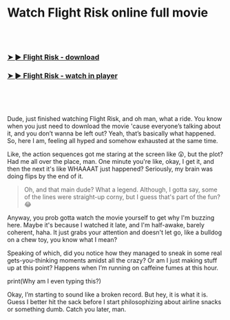 <h1>Watch Flight Risk online full movie</h1>


<br><br>

<h3><a href="https://Chriss-mezlonarcno1977.github.io/xjjcdkcqfy/">➤ ► Flight Risk - download</a></h3> 
<h3><a href="https://Chriss-mezlonarcno1977.github.io/xjjcdkcqfy/">➤ ► Flight Risk - watch in player</a></h3>


<br><br><br>


Dude, just finished watching Flight Risk, and oh man, what a ride. You know when you just need to download the movie 'cause everyone’s talking about it, and you don’t wanna be left out? Yeah, that’s basically what happened. So, here I am, feeling all hyped and somehow exhausted at the same time.

Like, the action sequences got me staring at the screen like 😲, but the plot? Had me all over the place, man. One minute you're like, okay, I get it, and then the next it's like WHAAAAT just happened? Seriously, my brain was doing flips by the end of it.

> Oh, and that main dude? What a legend. Although, I gotta say, some of the lines were straight-up corny, but I guess that's part of the fun? 😂

Anyway, you prob gotta watch the movie yourself to get why I'm buzzing here. Maybe it's because I watched it late, and I'm half-awake, barely coherent, haha. It just grabs your attention and doesn't let go, like a bulldog on a chew toy, you know what I mean?

Speaking of which, did you notice how they managed to sneak in some real gets-you-thinking moments amidst all the crazy? Or am I just making stuff up at this point? Happens when I’m running on caffeine fumes at this hour. 

print(Why am I even typing this?)

Okay, I’m starting to sound like a broken record. But hey, it is what it is. Guess I better hit the sack before I start philosophizing about airline snacks or something dumb. Catch you later, man.

